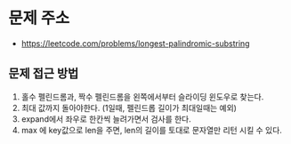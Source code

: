 # 문제 주소
* https://leetcode.com/problems/longest-palindromic-substring

## 문제 접근 방법
1. 홀수 펠린드롬과, 짝수 펠린드롬을 왼쪽에서부터 슬라이딩 윈도우로 찾는다.
2. 최대 값까지 돌아야한다. (1일때, 펠린드롭 길이가 최대일때는 예외)
3. expand에서 좌우로 한칸씩 늘려가면서 검사를 한다.
4. max 에 key값으로 len을 주면, len의 길이를 토대로 문자열만 리턴 시킬 수 있다.

